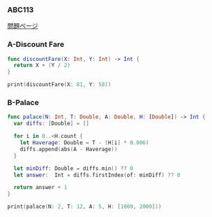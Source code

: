 ### ABC113
[問題ページ](https://atcoder.jp/contests/abc113/tasks)

### A-Discount Fare
```Swift
func discountFare(X: Int, Y: Int) -> Int {
  return X + (Y / 2)
}

print(discountFare(X: 81, Y: 58))

```

### B-Palace
```Swift
func palace(N: Int, T: Double, A: Double, H: [Double]) -> Int {
  var diffs: [Double] = []

  for i in 0..<H.count {
    let Haverage: Double = T - (H[i] * 0.006)
    diffs.append(abs(A - Haverage))
  }

  let minDiff: Double = diffs.min() ?? 0
  let answer:  Int = diffs.firstIndex(of: minDiff) ?? 0

  return answer + 1
}

print(palace(N: 2, T: 12, A: 5, H: [1000, 2000]))

```
